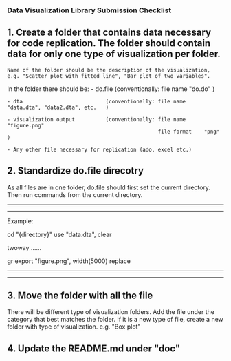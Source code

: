 ### Data Visualization Library Submission Checklist

## 1. Create a folder that contains data necessary for code replication. The folder should contain data for only one type of visualization per folder.

	Name of the folder should be the description of the visualization, 
	e.g. "Scatter plot with fitted line", "Bar plot of two variables".

In the folder there should be:
	- do.file 						(conventionally: file name 		"do.do"							)

	- dta 							(conventionally: file name 		"data.dta", "data2.dta", etc.	)

	- visualization output 			(conventionally: file name 		"figure.png"
													 file format	"png"							)

	- Any other file necessary for replication (ado, excel etc.)


## 2. Standardize do.file direcotry
As all files are in one folder, do.file should first set the current directory. Then run commands from the current directory.

--------------------------------
--------------------------------
Example:

cd "{directory}"
use "data.dta", clear

twoway ......

gr export "figure.png", width(5000) replace

--------------------------------
--------------------------------

## 3. Move the folder with all the file
There will be different type of visualization folders. Add the file under the category that best matches the folder. If it is a new type of file, create a new folder with type of visualization. e.g. "Box plot"

## 4. Update the README.md under "doc"  